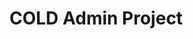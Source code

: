 
# COLD Admin Project

<link href="./pagefind/pagefind-ui.css" rel="stylesheet">
<script src="./pagefind/pagefind-ui.js" type="text/javascript"></script>
<div id="search"></div>
<script>
    window.addEventListener('DOMContentLoaded', (event) => {
        new PagefindUI({ 
            element: "#search",
            baseUrl: "./"
        });
    });
</script>



